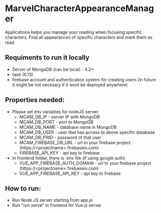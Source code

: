 # MarvelCharacterAppearanceManager

Applications helps you manage your reading when focusing specific characters. 
Find all appearances of specific characters and mark them as read.

## Requiments to run it locally
- Server of MongoDB (can be local) - 4.2+
- npm (6.13)
- firebase account and authentication system for creating users (in future it might be not necesary if it wont be deployed anywhere)

## Properties needed:
- Please set env variables for nodeJS server:
  - MCAM_DB_IP - server IP with MongoDB
  - MCAM_DB_PORT - port to MongoDB
  - MCAM_DB_NAME - database name in MongoDB
  - MCAM_DB_USER - user that has access to above specific database
  - MCAM_DB_PWD - password of that user
  - MCAM_FIREBASE_DB_URL - url to your firebase project (https://\<projectname\>.firebaseio.com)
  - FIREBASE_API_KEY - api key to firebase
- In frontend folder, there is .env file (if using google auth)
  - VUE_APP_FIREBASE_AUTH_DOMAIN - url to your firebase project (https://\<projectname\>.firebaseio.com)
  - VUE_APP_FIREBASE_API_KEY - api key to firebase
  
## How to run:
- Run Node.JS server starting from app.js
- Run "run serve" in frontend for Vue.js server
